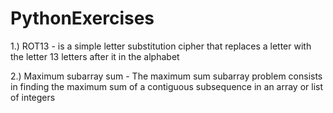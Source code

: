# PythonExercises
1.) ROT13 - is a simple letter substitution cipher that replaces a letter with the letter 13 letters after it in the alphabet

2.) Maximum subarray sum - The maximum sum subarray problem consists in finding the maximum sum of a contiguous subsequence in an array or list of integers
